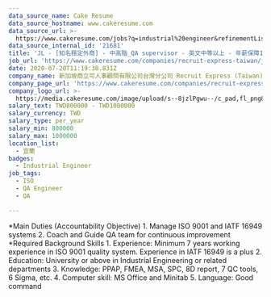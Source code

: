 ```yaml
---
data_source_name: Cake Resume
data_source_hostname: www.cakeresume.com
data_source_url: >-
  https://www.cakeresume.com/jobs?q=industrial%20engineer&refinementList%5Blang_name%5D%5B0%5D=English&refinementList%5Bsalary_type%5D=per_year
data_source_internal_id: '21681'
title: 'JL - [知名穩定外商] - 中高階_QA supervisor - 英文中等以上 - 年薪保障14個月'
job_url: 'https://www.cakeresume.com/companies/recruit-express-taiwan/jobs/7b4b0d'
date: 2020-07-20T11:19:38.831Z
company_name: 新加坡商立可人事顧問有限公司台灣分公司 Recruit Express (Taiwan)
company_page_url: 'https://www.cakeresume.com/companies/recruit-express-taiwan'
company_logo_url: >-
  https://media.cakeresume.com/image/upload/s--8jzlPgwu--/c_pad,fl_png8,h_200,w_200/v1566176619/pxugexvfcc68sz5kf2sn.png
salary_text: TWD800000 - TWD1000000
salary_currency: TWD
salary_type: per_year
salary_min: 800000
salary_max: 1000000
location_list:
  - 宜蘭
badges:
  - Industrial Engineer
job_tags:
  - ISO
  - QA Engineer
  - QA

---
```


*Main Duties (Accountability Objective) 1. Manage ISO 9001 and IATF 16949 systems 2. Coach and Guide QA team for continuous improvement *Required Background Skills 1. Experience: Minimum 7 years working experience in ISO 9001 quality system. Experience in IATF 16949 is a plus 2. Education: University or above in Industrial Engineering or related departments 3. Knowledge: PPAP, FMEA, MSA, SPC, 8D report, 7 QC tools, 6 Sigma, etc. 4. Computer skill: MS Office and Minitab 5. Language: Good command 